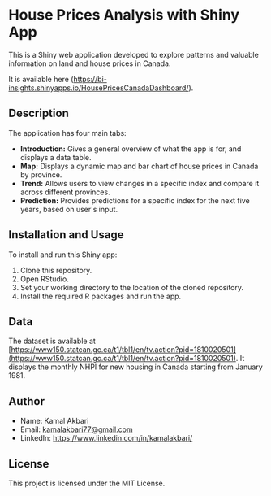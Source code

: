 # House Prices Analysis with Shiny App

This is a Shiny web application developed to explore patterns and valuable information on land and house prices in Canada.

It is available here (https://bi-insights.shinyapps.io/HousePricesCanadaDashboard/).

## Description

The application has four main tabs:

- **Introduction:** Gives a general overview of what the app is for, and displays a data table.
- **Map:** Displays a dynamic map and bar chart of house prices in Canada by province.
- **Trend:** Allows users to view changes in a specific index and compare it across different provinces.
- **Prediction:** Provides predictions for a specific index for the next five years, based on user's input.

## Installation and Usage

To install and run this Shiny app:

1. Clone this repository.
2. Open RStudio.
3. Set your working directory to the location of the cloned repository.
4. Install the required R packages and run the app.


## Data

The dataset is available at [https://www150.statcan.gc.ca/t1/tbl1/en/tv.action?pid=1810020501](https://www150.statcan.gc.ca/t1/tbl1/en/tv.action?pid=1810020501). It displays the monthly NHPI for new housing in Canada starting from January 1981.



## Author
- Name: Kamal Akbari
- Email: kamalakbari77@gmail.com
- LinkedIn: https://www.linkedin.com/in/kamalakbari/

## License

This project is licensed under the MIT License.
